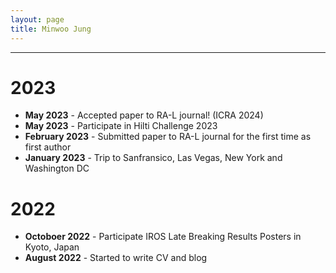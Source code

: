 ```yaml
---
layout: page
title: Minwoo Jung
---
```


---
# **2023**
+ **May 2023** - Accepted paper to RA-L journal! (ICRA 2024)
+ **May 2023** - Participate in Hilti Challenge 2023
+ **February 2023** - Submitted paper to RA-L journal for the first time as first author
+ **January 2023** - Trip to Sanfransico, Las Vegas, New York and Washington DC

# **2022**
+ **Octoboer 2022** - Participate IROS Late Breaking Results Posters in Kyoto, Japan 
+ **August 2022** - Started to write CV and blog
